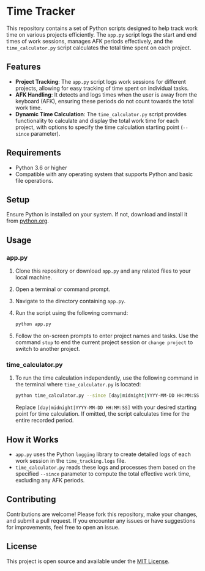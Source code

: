 # Time Tracker

This repository contains a set of Python scripts designed to help track work time on various projects efficiently. The `app.py` script logs the start and end times of work sessions, manages AFK periods effectively, and the `time_calculator.py` script calculates the total time spent on each project.

## Features

- **Project Tracking**: The `app.py` script logs work sessions for different projects, allowing for easy tracking of time spent on individual tasks.
- **AFK Handling**: It detects and logs times when the user is away from the keyboard (AFK), ensuring these periods do not count towards the total work time.
- **Dynamic Time Calculation**: The `time_calculator.py` script provides functionality to calculate and display the total work time for each project, with options to specify the time calculation starting point (`--since` parameter).

## Requirements

- Python 3.6 or higher
- Compatible with any operating system that supports Python and basic file operations.

## Setup

Ensure Python is installed on your system. If not, download and install it from [python.org](https://www.python.org/downloads/).

## Usage

### app.py
1. Clone this repository or download `app.py` and any related files to your local machine.
2. Open a terminal or command prompt.
3. Navigate to the directory containing `app.py`.
4. Run the script using the following command:

    ```bash
    python app.py
    ```

5. Follow the on-screen prompts to enter project names and tasks. Use the command `stop` to end the current project session or `change project` to switch to another project.

### time_calculator.py
1. To run the time calculation independently, use the following command in the terminal where `time_calculator.py` is located:

    ```bash
    python time_calculator.py --since [day|midnight|YYYY-MM-DD HH:MM:SS]
    ```

    Replace `[day|midnight|YYYY-MM-DD HH:MM:SS]` with your desired starting point for time calculation. If omitted, the script calculates time for the entire recorded period.

## How it Works

- `app.py` uses the Python `logging` library to create detailed logs of each work session in the `time_tracking.logs` file.
- `time_calculator.py` reads these logs and processes them based on the specified `--since` parameter to compute the total effective work time, excluding any AFK periods.

## Contributing

Contributions are welcome! Please fork this repository, make your changes, and submit a pull request. If you encounter any issues or have suggestions for improvements, feel free to open an issue.

## License

This project is open source and available under the [MIT License](https://opensource.org/licenses/MIT).
